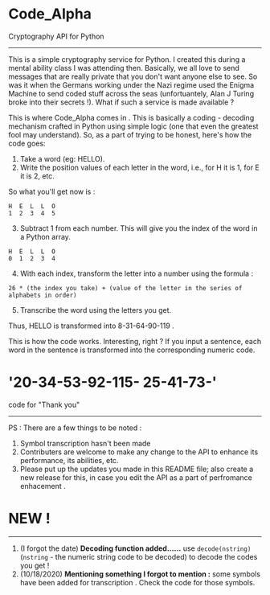 # Code_Alpha #
Cryptography API for Python
____________________________
This is a simple cryptography service for Python. I created this during a mental ability class I was attending then.
Basically, we all love to send messages that are really private that you don't want anyone else to see. So was it when the Germans working under the Nazi regime used the Enigma Machine to send coded stuff across the seas (unfortuantely, Alan J Turing broke into their secrets !). What if such a service is made available ?  

This is where Code_Alpha comes in . This is basically a coding - decoding mechanism crafted in Python using simple logic (one that even the greatest fool may understand). So, as a part of trying to be honest, here's how the code goes:

1) Take a word (eg: HELLO).
2) Write the position values of each letter in the word, i.e., for H it is 1, for E it is 2, etc.

 So what you'll get now is :
 ```
 H  E  L  L  O
 1  2  3  4  5
 ```
 3) Subtract 1 from each number. This will give you the index of the word in a Python array.
 ```
 H  E  L  L  O
 0  1  2  3  4
 ```
 4) With each index, transform the letter into a number using the formula :
 ``` 
 26 * (the index you take) + (value of the letter in the series of alphabets in order)
 ```
 5) Transcribe the word using the letters you get.
 
 Thus, HELLO is transformed into  8-31-64-90-119 . 
 
 This is how the code works. Interesting, right ?
 If you input a sentence, each word in the sentence is transformed into the corresponding numeric code.
 
 # '20-34-53-92-115- 25-41-73-' 
 code for "Thank you"
 ________________
 
 PS : There are a few things to be noted :
 1) Symbol transcription hasn't been made
 2) Contributers are welcome to make any change to the API to enhance its performance, its abilities, etc.
 3) Please put up the updates you made in this README file; also create a new release for this, in case you edit the API as a part of perfromance enhacement .
 
 # NEW !
 _________
 
 1) (I forgot the date) <b> Decoding function added......</b> use ```decode(nstring)``` (```nstring``` - the numeric string code to be decoded) to decode the codes you get ! 
 2) (10/18/2020) <b>Mentioning something I forgot to mention :</b> some symbols have been added for transcription . Check the code for those symbols.

